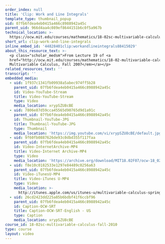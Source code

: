 ```yaml
---
order_index: null
title: 'Clip: Work and Line Integrals'
template_type: thumbnail_popup
uid: 07fb6fdea4eb0415a466c8988942a45c
parent_uid: 966d4aa4c089ef8644151b6c0f5a967b
technical_location: >-
  https://ocw.mit.edu/courses/mathematics/18-02sc-multivariable-calculus-fall-2010/3.-double-integrals-and-line-integrals-in-the-plane/part-b-vector-fields-and-line-integrals/session-57-work-and-line-integrals/clip-work-and-line-integrals
short_url: clip-work-and-line-integrals
inline_embed_id: '44828401clip:workandlineintegrals88415029'
about_this_resource_text: >-
  <p class="scholar_medsm">From Lecture 19 of <a
  href="http://ocw.mit.edu/courses/mathematics/18-02-multivariable-calculus-fall-2007/video-lectures/"><em>18.02
  Multivariable Calculus, Fall 2007</em></a></p>
related_resources_text: ''
transcript: ''
embedded_media:
  - uid: 1f937c1341fb09938a5abec974ff5b28
    parent_uid: 07fb6fdea4eb0415a466c8988942a45c
    id: Video-YouTube-Stream
    title: Video-YouTube-Stream
    type: Video
    media_location: xrypSZU8cBE
  - uid: 7806e87d59cca45565d90765d9d1a91c
    parent_uid: 07fb6fdea4eb0415a466c8988942a45c
    id: Thumbnail-YouTube-JPG
    title: Thumbnail-YouTube-JPG
    type: Thumbnail
    media_location: 'https://img.youtube.com/vi/xrypSZU8cBE/default.jpg'
  - uid: 9f60fb0887626de93c0dbd355f117faa
    parent_uid: 07fb6fdea4eb0415a466c8988942a45c
    id: Video-InternetArchive-MP4
    title: Video-Internet Archive-MP4
    type: Video
    media_location: 'https://archive.org/download/MIT18.02F07/ocw-18_02-f07-lec19_300k.mp4'
  - uid: f8e10c0182533e1297e84489c0256a63
    parent_uid: 07fb6fdea4eb0415a466c8988942a45c
    id: Video-iTunesU-MP4
    title: Video-iTunes U-MP4
    type: Video
    media_location: >-
      http://itunes.apple.com/us/itunes-u/multivariable-calculus-spring/id354869122
  - uid: 26cd2423dd225a85b6bdbf41f6ccbf96
    parent_uid: 07fb6fdea4eb0415a466c8988942a45c
    id: Caption-OCW-SRT
    title: Caption-OCW-SRT-English - US
    type: Caption
    media_location: xrypSZU8cBE
course_id: 18-02sc-multivariable-calculus-fall-2010
type: course
layout: video
---
```

